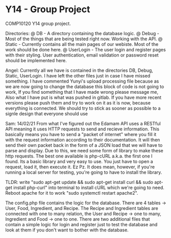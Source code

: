 # Y14 - Group Project

COMP10120 Y14 group project.

Directories:
@ DB - A directory containing the database logic.
@ Debug - Most of the things that are being tested right now. Working with the API.
@ Static - Currently contains all the main pages of our webiste. Most of the work should be done here.
@ UserLogin - The user login and register pages with their styling. User authentication, email validation or password reset should be implemented here. 

Angel:
Currently all we have is contained in the directories DB, Debug, Static, UserLogin.
I have left the other files just in case I have missed something.
I have commented Yunyi's upload processing file because as we are now going to change the database this block of code is not going to work,
If you find something that I have made wrong please message me,
Also what I have put is what was pushed in gitlab. If you have more recent versions please push them and try to work on it as it is now, because everything is connected. We should try to stick as sooner as possible to a signle design that everyone should use

Sam: 14/02/21
From what I've figured out the Edamam API uses a RESTful API meaning it uses HTTP requests to send and recieve information. This basically means you have to send a "packet of internet" where you fill it with the request information according to their documentation. It will then send their own packet back in the form of a JSON load that we will have to parse and display.
Due to this, we need some form of library to make these http requests. The best one available is php-cURL a.k.a. the first one I found. Its a basic library and very easy to use. You just have to open a request, load it, then execute it. Ez Pz. It does mean, however, if you're running a local server for testing, you're going to have to install the library.

TLDR: write "sudo apt-get update && sudo apt-get install curl && sudo apt-get install php-curl" into terminal to install cURL which we're going to need. Reboot apache for it to work "sudo systemctl restart apache2".

The config.php file contains the logic for the database. There are 4 tables -> User, Food, Ingredient, and Recipe. The Recipe and Ingredient tables are connected with one to many relation, the User and Recipe -> one to many, Ingredient and Food -> one to one.
There are two additional files that contain a simple logic for login and register just to test the database and look at them if you don't want to bother with the database.